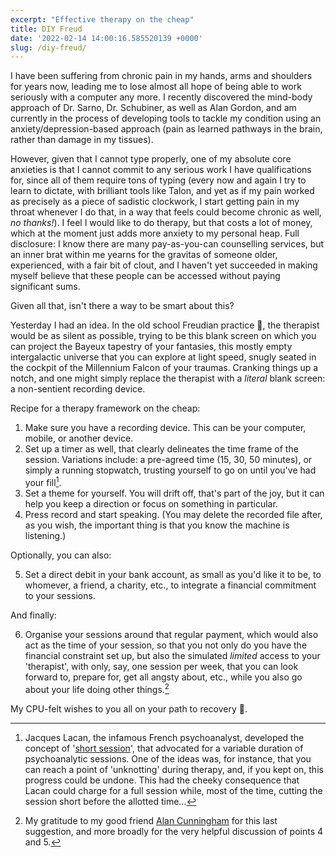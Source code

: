 ```yaml
---
excerpt: "Effective therapy on the cheap"
title: DIY Freud
date: '2022-02-14 14:00:16.585520139 +0000'
slug: /diy-freud/
---
```


I have been suffering from chronic pain in my hands, arms and shoulders for years now, leading me to lose almost all hope of being able to work seriously with a computer any more. I recently discovered the mind-body approach of Dr. Sarno, Dr. Schubiner, as well as Alan Gordon, and am currently in the process of developing tools to tackle my condition using an anxiety/depression-based approach (pain as learned pathways in the brain, rather than damage in my tissues).

However, given that I cannot type properly, one of my absolute core anxieties is that I cannot commit to any serious work I have qualifications for, since all of them require tons of typing (every now and again I try to learn to dictate, with brilliant tools like Talon, and yet as if my pain worked as precisely as a piece of sadistic clockwork, I start getting pain in my throat whenever I  do that, in a way that feels could become chronic as well, *no thanks!*). I feel I would like to do therapy, but that costs a lot of money, which at the moment just adds more anxiety to my personal heap. Full disclosure: I know there are many pay-as-you-can counselling services, but an inner brat within me yearns for the gravitas of someone older, experienced, with a fair bit of clout, and I haven't yet succeeded in making myself believe that these people can be accessed without paying significant sums.

Given all that, isn't there a way to be smart about this?

Yesterday I had an idea. In the old school Freudian practice 🖤, the therapist would be as silent as possible, trying to be this blank screen on which you can project the Bayeux tapestry of your fantasies, this mostly empty intergalactic universe that you can explore at light speed, snugly seated in the cockpit of the Millennium Falcon of your traumas. Cranking things up a notch, and one might simply replace the therapist with a *literal* blank screen: a non-sentient recording device. 

Recipe for a therapy framework on the cheap:

1. Make sure you have a recording device. This can be your computer, mobile, or another device.
2. Set up a timer as well, that clearly delineates the time frame of the session. Variations include: a pre-agreed time (15, 30, 50 minutes), or simply a running stopwatch, trusting yourself to go on until you've had your fill[^1].
3. Set a theme for yourself. You will drift off, that's part of the joy, but it can help you keep a direction or focus on something in particular.
4. Press record and start speaking. (You may delete the recorded file after, as you wish, the important thing is that you know the machine is listening.)

Optionally, you can also:

5. Set a direct debit in your bank account, as small as you'd like it to be, to whomever, a friend, a charity, etc., to integrate a financial commitment to your sessions.

And finally:

6. Organise your sessions around that regular payment, which would also act as the time of your session, so that you not only do you have the financial constraint set up, but also the simulated *limited* access to your 'therapist', with only, say, one session per week, that you can look forward to, prepare for, get all angsty about, etc., while you also go about your life doing other things.[^2]

My CPU-felt wishes to you all on your path to recovery 🤖.

[^1]: Jacques Lacan, the infamous French psychoanalyst, developed the concept of '[short session](https://www.lacanonline.com/2010/07/the-short-session/)', that advocated for a variable duration of psychoanalytic sessions. One of the ideas was, for instance, that you can reach a point of 'unknotting' during therapy, and, if you kept on, this progress could be undone. This had the cheeky consequence that Lacan could charge for a full session while, most of the time, cutting the session short before the allotted time...
[^2]: My gratitude to my good friend [Alan Cunningham](https://twitter.com/alanmcunningham) for this last suggestion, and more broadly for the very helpful discussion of points 4 and 5.
